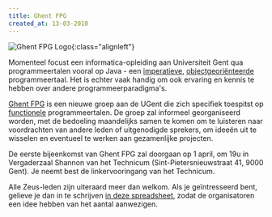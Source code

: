 ```yaml
---
title: Ghent FPG
created_at: 13-03-2010
---
```


![Ghent FPG Logo](https://zeus.ugent.be/wp-content/uploads/2010/03/ghentfpg-300x300.png){:class="alignleft"}

Momenteel focust een informatica-opleiding aan Universiteit Gent qua programmeertalen vooral op Java - een [imperatieve](https://en.wikipedia.org/wiki/Imperative_programming), [objectgeoriënteerde](https://en.wikipedia.org/wiki/Object-oriented_programming) programmeertaal. Het is echter vaak handig om ook ervaring en kennis te hebben over andere programmeerparadigma's.

[Ghent FPG](https://www.haskell.org/haskellwiki/Ghent_Functional_Programming_Group) is een nieuwe groep aan de UGent die zich specifiek toespitst op [functionele](https://en.wikipedia.org/wiki/Functional_programming) programmeertalen. De groep zal informeel georganiseerd worden, met de bedoeling maandelijks samen te komen om te luisteren naar voordrachten van andere leden of uitgenodigde sprekers, om ideeën uit te wisselen en eventueel te werken aan gezamenlijke projecten.

De eerste bijeenkomst van Ghent FPG zal doorgaan op 1 april, om 19u in Vergaderzaal Shannon van het Technicum (Sint-Pietersnieuwstraat 41, 9000 Gent). Je neemt best de linkervooringang van het Technicum.

Alle Zeus-leden zijn uiteraard meer dan welkom. Als je geïntresseerd bent, gelieve je dan in te schrijven [in deze spreadsheet](https://spreadsheets.google.com/viewform?formkey=dEtsR2ZIdVhqeVdRNkx6bmxCdF9Lanc6MA), zodat de organisatoren een idee hebben van het aantal aanwezigen.
